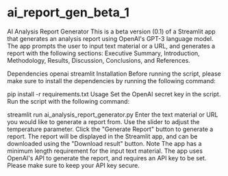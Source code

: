 # ai_report_gen_beta_1
AI Analysis Report Generator
This is a beta version (0.1) of a Streamlit app that generates an analysis report using OpenAI's GPT-3 language model. The app prompts the user to input text material or a URL, and generates a report with the following sections: Executive Summary, Introduction, Methodology, Results, Discussion, Conclusions, and References.

Dependencies
openai
streamlit
Installation
Before running the script, please make sure to install the dependencies by running the following command:

pip install -r requirements.txt
Usage
Set the OpenAI secret key in the script.
Run the script with the following command:

streamlit run ai_analysis_report_generator.py
Enter the text material or URL you would like to generate a report from.
Use the slider to adjust the temperature parameter.
Click the "Generate Report" button to generate a report.
The report will be displayed in the Streamlit app, and can be downloaded using the "Download result" button.
Note
The app has a minimum length requirement for the input text material.
The app uses OpenAI's API to generate the report, and requires an API key to be set. Please make sure to keep your API key secure.
